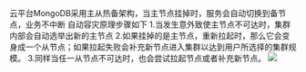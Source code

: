﻿云平台MongoDB采用主从热备架构，当主节点挂掉时，服务会自动切换到备节点，业务不中断
自动容灾原理步骤如下
1.当发生意外致使主节点不可达时，集群内部会自动选举出新的主节点
2.如果挂掉的是主节点，重新拉起时，那么它会变身成一个从节点；如果拉起失败会补充新节点进入集群以达到用户所选择的集群规模。
3.同样当任一从节点不可达时，也会尝试拉起节点或者补充新节点。
![](http://imgcache.tce.fsphere.cn/image/mc.qcloudimg.com/static/img/5cdada2069c890c3ba44486641413d20/zidongrongzai.png)